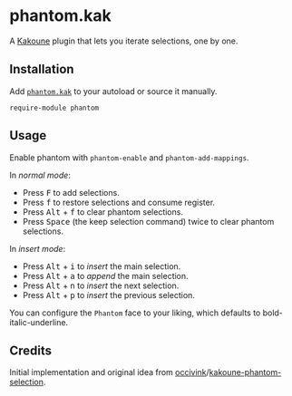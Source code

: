 # phantom.kak

A [Kakoune] plugin that lets you iterate selections, one by one.

[Kakoune]: https://kakoune.org

## Installation

Add [`phantom.kak`](rc/phantom.kak) to your autoload or source it manually.

``` kak
require-module phantom
```

## Usage

Enable phantom with `phantom-enable` and `phantom-add-mappings`.

In _normal mode_:

- Press <kbd>F</kbd> to add selections.
- Press <kbd>f</kbd> to restore selections and consume register.
- Press <kbd>Alt</kbd> + <kbd>f</kbd> to clear phantom selections.
- Press <kbd>Space</kbd> (the keep selection command) twice to clear phantom selections.

In _insert mode_:

- Press <kbd>Alt</kbd> + <kbd>i</kbd> to _insert_ the main selection.
- Press <kbd>Alt</kbd> + <kbd>a</kbd> to _append_ the main selection.
- Press <kbd>Alt</kbd> + <kbd>n</kbd> to _insert_ the next selection.
- Press <kbd>Alt</kbd> + <kbd>p</kbd> to _insert_ the previous selection.

You can configure the `Phantom` face to your liking, which defaults to bold-italic-underline.

## Credits

Initial implementation and original idea from [occivink]/[kakoune-phantom-selection].

[occivink]: https://github.com/occivink
[kakoune-phantom-selection]: https://github.com/occivink/kakoune-phantom-selection
